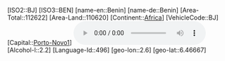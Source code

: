 ﻿---
location: [6.46667,2.6]
type: Country
tags:
- geo/Country

SpocWebEntityId: 26849
isDeleted: false
confidential: public

---
[ISO2::BJ]
[ISO3::BEN]
[name-en::Benin]
[name-de::Benin]
[Area-Total::112622]
[Area-Land::110620]
[Continent::[Africa](geo/Continent/Africa.md)]
[VehicleCode::BJ]
[Capital::[Porto-Novo1](geo/Continent/Africa/Benin/Porto-Novo1.md)]
![Anthem-Benin](xLarge/National-Anthem/Anthem-Benin.mp3)
[Alcohol-l::2.2]
[Language-Id::496]
[geo-lon::2.6]
[geo-lat::6.46667]

